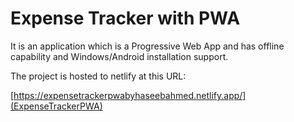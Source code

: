 # Expense Tracker with PWA

It is an application which is a Progressive Web App and has offline capability and Windows/Android installation support.

The project is hosted to netlify at this URL:

[https://expensetrackerpwabyhaseebahmed.netlify.app/](ExpenseTrackerPWA)